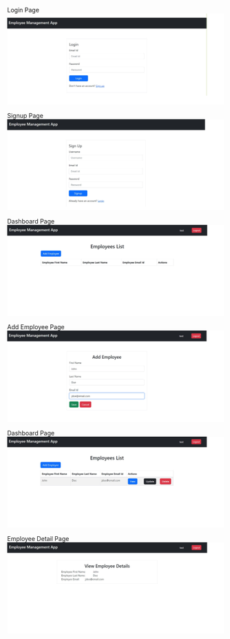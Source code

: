 Login Page
![Alt text](https://github.com/UltimateThundermaster/101205569_comp3123_assignment2_reactjs/blob/master/Screenshot%201.jpg)

Signup Page
![Alt text](https://github.com/UltimateThundermaster/101205569_comp3123_assignment2_reactjs/blob/master/Screenshot%202.jpg)

Dashboard Page
![Alt text](https://github.com/UltimateThundermaster/101205569_comp3123_assignment2_reactjs/blob/master/Screenshot%203.jpg)

Add Employee Page
![Alt text](https://github.com/UltimateThundermaster/101205569_comp3123_assignment2_reactjs/blob/master/Screenshot%204.jpg)

Dashboard Page
![Alt text](https://github.com/UltimateThundermaster/101205569_comp3123_assignment2_reactjs/blob/master/Screenshot%205.jpg)

Employee Detail Page
![Alt text](https://github.com/UltimateThundermaster/101205569_comp3123_assignment2_reactjs/blob/master/Screenshot%206.jpg)
